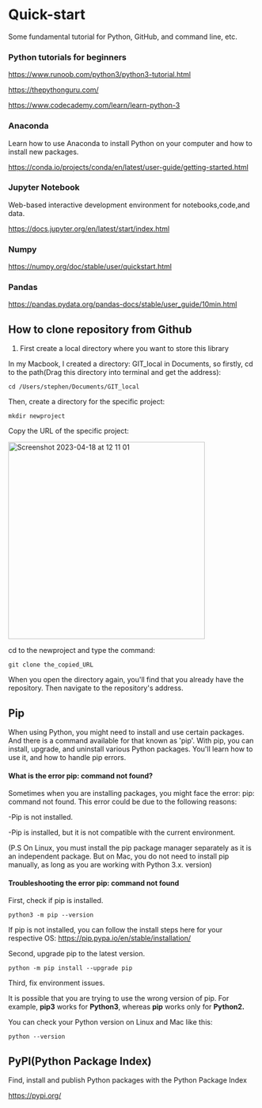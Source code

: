 # Quick-start
Some fundamental tutorial for Python, GitHub, and command line, etc.

### Python tutorials for beginners

https://www.runoob.com/python3/python3-tutorial.html

https://thepythonguru.com/

https://www.codecademy.com/learn/learn-python-3

### Anaconda

Learn how to use Anaconda to install Python on your computer and how to install new packages.

https://conda.io/projects/conda/en/latest/user-guide/getting-started.html

### Jupyter Notebook

Web-based interactive development environment for notebooks,code,and data.

https://docs.jupyter.org/en/latest/start/index.html

### Numpy

https://numpy.org/doc/stable/user/quickstart.html

### Pandas

https://pandas.pydata.org/pandas-docs/stable/user_guide/10min.html


## How to clone repository from Github

1. First create a local directory where you want to store this library

In my Macbook, I created a directory: GIT_local in Documents, so firstly, cd to the path(Drag this directory into terminal and get the address):

    cd /Users/stephen/Documents/GIT_local

Then, create a directory for the specific project:

    mkdir newproject

Copy the URL of the specific project:

<img width="397" alt="Screenshot 2023-04-18 at 12 11 01" src="https://user-images.githubusercontent.com/98719524/232853094-6387f09d-ba75-4e19-b965-4987791c1ea4.png">


cd to the newproject and type the command: 

    git clone the_copied_URL

When you open the directory again, you'll find that you already have the repository. Then navigate to the repository's address.

## Pip

When using Python, you might need to install and use certain packages. And there is a command available for that known as 'pip'. With pip, you can install, upgrade, and uninstall various Python packages. You'll learn how to use it, and how to handle pip errors.

#### What is the error pip: command not found?

Sometimes when you are installing packages, you might face the error: pip: command not found. This error could be due to the following reasons:

-Pip is not installed.

-Pip is installed, but it is not compatible with the current environment.

(P.S On Linux, you must install the pip package manager separately as it is an independent package. But on Mac, you do not need to install pip manually, as long as you are working with Python 3.x. version)

#### Troubleshooting the error pip: command not found

First, check if pip is installed.

    python3 -m pip --version 


If pip is not installed, you can follow the install steps here for your respective OS: https://pip.pypa.io/en/stable/installation/

Second, upgrade pip to the latest version.

    python -m pip install --upgrade pip
    
    
Third, fix environment issues.

It is possible that you are trying to use the wrong version of pip. For example, **pip3** works for **Python3**, whereas **pip** works only for **Python2.**

You can check your Python version on Linux and Mac like this:

    python --version

## PyPI(Python Package Index) 

Find, install and publish Python packages with the Python Package Index

https://pypi.org/
